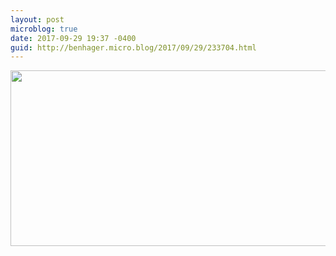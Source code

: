 ```yaml
---
layout: post
microblog: true
date: 2017-09-29 19:37 -0400
guid: http://benhager.micro.blog/2017/09/29/233704.html
---
```



<img src="http://hager.blog/uploads/2017/99f70565d2.jpg" width="600" height="281" />
